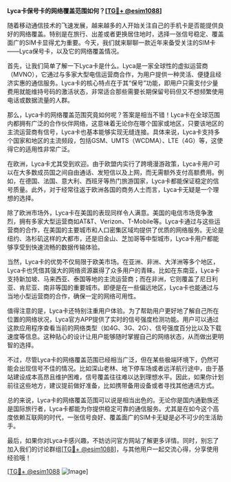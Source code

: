 **Lyca卡保号卡的网络覆盖范围如何？[[TG💪+ @esim1088](https://t.me/s/esim1088)]**

随着移动通信技术的飞速发展，越来越多的人开始关注自己的手机卡是否能提供良好的网络覆盖。特别是在旅行、出差或者更换居住地时，选择一张信号稳定、覆盖面广的SIM卡显得尤为重要。今天，我们就来聊聊一款近年来备受关注的SIM卡——Lyca保号卡，以及它的网络覆盖情况。

首先，让我们简单了解一下Lyca卡是什么。Lyca是一家全球性的虚拟运营商（MVNO），它通过与多家大型电信运营商合作，为用户提供一种灵活、便捷且经济实惠的通信服务。Lyca卡的核心特点在于其“保号”功能，即用户只需支付少量费用就能维持号码的激活状态，非常适合那些需要长期保留号码但又不想频繁使用电话或数据流量的人群。

那么，Lyca卡的网络覆盖范围究竟如何呢？答案是相当不错！Lyca卡在全球范围内都拥有广泛的合作伙伴网络，这意味着无论你在哪个国家或地区，只要该地区的主流运营商有信号，Lyca卡也基本能够实现无缝连接。具体来说，Lyca卡支持多个国家和地区的主流频段，包括GSM、UMTS（WCDMA）、LTE（4G）等，这使得它的适用性非常广泛。

在欧洲，Lyca卡尤其受到欢迎。由于欧盟内实行了跨境漫游政策，Lyca卡用户可以在大多数成员国之间自由通话、发短信以及上网，而无需额外支付高额费用。例如，在德国、法国、意大利、西班牙等热门旅游国家，Lyca卡都能保证稳定的信号质量。此外，对于经常往返于欧洲各国的商务人士而言，Lyca卡无疑是一个理想的选择。

除了欧洲市场外，Lyca卡在美国的表现同样令人满意。美国的电信市场竞争激烈，拥有多家大型运营商如AT&T、Verizon、T-Mobile等。Lyca卡通过与这些运营商的合作，在美国的主要城市和人口密集区域均提供了优质的网络服务。无论是纽约、洛杉矶这样的大都市，还是旧金山、芝加哥等中型城市，Lyca卡用户都能够享受到快速流畅的数据传输体验。

当然，Lyca卡的优势不仅局限于欧美市场。在亚洲、非洲、大洋洲等多个地区，Lyca卡也凭借其强大的网络资源赢得了众多用户的青睐。比如在东南亚，Lyca卡支持新加坡、马来西亚、泰国等地的主流运营商；而在非洲，它则覆盖了尼日利亚、肯尼亚、南非等国的重要城市。即便是在一些偏远地区，Lyca卡也能通过与当地小型运营商的合作，确保一定的网络可用性。

值得注意的是，Lyca卡还特别注重用户体验。为了帮助用户更好地了解自己所在位置的网络状况，Lyca官方APP提供了实时的信号强度检测功能。用户可以通过这款应用程序查看当前的网络类型（如4G、3G、2G）、信号强度百分比以及下载速度等信息。这种贴心的设计让用户能够随时掌握自己的网络状态，从而做出更明智的选择。

不过，尽管Lyca卡的网络覆盖范围已经相当广泛，但在某些极端环境下，仍然可能会出现信号不佳的情况。比如深山老林、地下停车场或者远洋航行途中，由于基站建设成本高昂且维护困难，信号覆盖往往难以达到理想水平。因此，如果你计划前往这些地方，建议提前做好准备，比如携带备用设备或者寻找其他通讯方式。

总的来说，Lyca卡的网络覆盖范围可以说是相当出色的。无论你是国内通勤族还是国际旅行者，Lyca卡都能为你提供稳定可靠的通信服务。尤其是在如今这个高度依赖互联网的时代，一张信号良好、覆盖面广的SIM卡无疑是必不可少的生活助手。

最后，如果你对Lyca卡感兴趣，不妨访问官方网站了解更多详情。同时，别忘了加入我们的讨论群组[[TG💪+ @esim1088](https://t.me/s/esim1088)]，与其他用户一起交流心得，分享使用经验哦！

[[TG💪+ @esim1088](https://t.me/s/esim1088) ![Image](https://i.postimg.cc/4NQfJmqS/Snipaste-2025-05-13-00-14-12.png)]